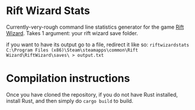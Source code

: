 # Rift Wizard Stats

Currently-very-rough command line statistics generator for the game [Rift Wizard](https://store.steampowered.com/app/1271280/Rift_Wizard/). Takes 1 argument: your rift wizard save folder.

if you want to have its output go to a file, redirect it like so:
`riftwizardstats C:\Program Files (x86)\Steam\steamapps\common\Rift Wizard\RiftWizard\saves\ > output.txt`

# Compilation instructions

Once you have cloned the repository, if you do not have Rust installed, install Rust, and then simply do `cargo build` to build.